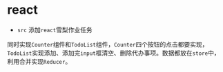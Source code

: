 # react
+ `src` 添加`react`雪梨作业任务

同时实现`Counter`组件和`TodoList`组件，`Counter`四个按钮的点击都要实现，`TodoList`实现添加、添加完`input`框清空、删除代办事项。数据都放在`store`中，利用合并实现`Reducer`。

